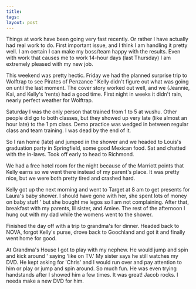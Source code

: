 ```yaml
---
title: 
tags: 
layout: post
---
```

Things at work have been going very fast recently.  Or rather I have actually had real work to do.  First important issue, and I think I am handling it pretty well.  I am certain I can make my boss/team happy with the results.  Even with work that causes me to work 14-hour days (last Thursday) I am extremely pleased with my new job.



This weekend was pretty hectic.  Friday we had the planned surprise trip to Wolftrap to see Pirates of Penzance ' Kelly didn't figure out what was going on until the last moment.  The cover story worked out well, and we (Jeannie, Kai, and Kelly's 'rents) had a good time.  First night in weeks it didn't rain, nearly perfect weather for Wolftrap.



Saturday I was the only person that trained from 1 to 5 at wushu.  Other people did go to both classes, but they showed up very late (like almost an hour late) to the 1 pm class.  Demo practice was wedged in between regular class and team training.  I was dead by the end of it.



So I ran home (late) and jumped in the shower and we headed to Louis's graduation party in Springfield, some good Mexican food.  Sat and chatted with the in-laws.  Took off early to head to Richmond.



We had a free hotel room for the night because of the Marriott points that Kelly earns so we went there instead of my parent's place.  It was pretty nice, but we were both pretty tired and crashed hard.  

 

Kelly got up the next morning and went to Target at 8 am to get presents for Laura's baby shower.  I should have gone with her, she spent lots of money on baby stuff ' but she bought me legos so I am not complaining.  After that, breakfast with my parents, lil sister, and Amiee.  The rest of the afternoon I hung out with my dad while the womens went to the shower.



Finished the day off with a trip to grandma's for dinner.  Headed back to NOVA, forgot Kelly's purse, drove back to Goochland and got it and finally went home for good. 



At Grandma's House I got to play with my nephew.  He would jump and spin and kick around ' saying 'like on TV.'  My sister says he still watches my DVD. He kept asking for 'Chris' and I would run over and pay attention to him or play or jump and spin around.  So much fun.  He was even trying handstands after I showed him a few times.  It was great!  Jacob rocks.  I needa make a new DVD for him.
